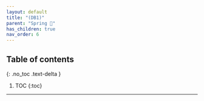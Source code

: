 ```yaml
---
layout: default
title: "(DB1)"
parent: "Spring 🐍"
has_children: true
nav_order: 6
---
```


## Table of contents
{: .no_toc .text-delta }

1. TOC
{:toc}

---